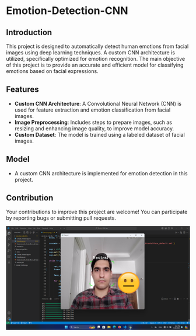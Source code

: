 # Emotion-Detection-CNN

## Introduction

This project is designed to automatically detect human emotions from facial images using deep learning techniques. A custom CNN architecture is utilized, specifically optimized for emotion recognition. The main objective of this project is to provide an accurate and efficient model for classifying emotions based on facial expressions.

## Features

- **Custom CNN Architecture**: A Convolutional Neural Network (CNN) is used for feature extraction and emotion classification from facial images.
- **Image Preprocessing**: Includes steps to prepare images, such as resizing and enhancing image quality, to improve model accuracy.
- **Custom Dataset**: The model is trained using a labeled dataset of facial images.

## Model

- A custom CNN architecture is implemented for emotion detection in this project.

## Contribution

Your contributions to improve this project are welcome! You can participate by reporting bugs or submitting pull requests.

![Digital-clock](https://github.com/MMD1426/Emotion-Detection-CNN/blob/main/Screenshot1.png)
